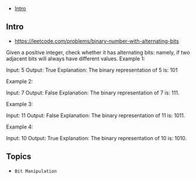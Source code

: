 - [Intro](#intro)

## Intro

- https://leetcode.com/problems/binary-number-with-alternating-bits

Given a positive integer, check whether it has alternating bits: namely, if two adjacent bits will always have different values.
Example 1:

Input: 5
Output: True
Explanation:
The binary representation of 5 is: 101

Example 2:

Input: 7
Output: False
Explanation:
The binary representation of 7 is: 111.

Example 3:

Input: 11
Output: False
Explanation:
The binary representation of 11 is: 1011.

Example 4:

Input: 10
Output: True
Explanation:
The binary representation of 10 is: 1010.



## Topics

- `Bit Manipulation`


